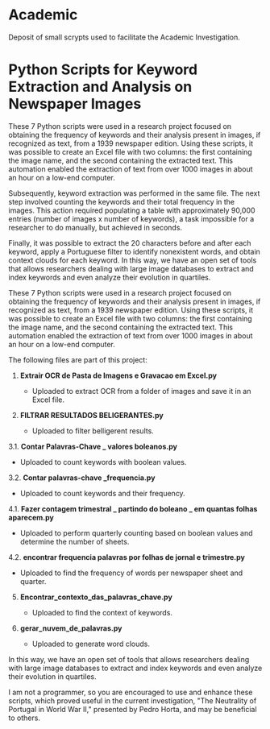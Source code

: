 # Academic
Deposit of small scrypts used to facilitate the Academic Investigation. 

# Python Scripts for Keyword Extraction and Analysis on Newspaper Images

These 7 Python scripts were used in a research project focused on obtaining the frequency of keywords and their analysis present in images, if recognized as text, from a 1939 newspaper edition. Using these scripts, it was possible to create an Excel file with two columns: the first containing the image name, and the second containing the extracted text. This automation enabled the extraction of text from over 1000 images in about an hour on a low-end computer.

Subsequently, keyword extraction was performed in the same file. The next step involved counting the keywords and their total frequency in the images. This action required populating a table with approximately 90,000 entries (number of images x number of keywords), a task impossible for a researcher to do manually, but achieved in seconds.

Finally, it was possible to extract the 20 characters before and after each keyword, apply a Portuguese filter to identify nonexistent words, and obtain context clouds for each keyword. In this way, we have an open set of tools that allows researchers dealing with large image databases to extract and index keywords and even analyze their evolution in quartiles.

These 7 Python scripts were used in a research project focused on obtaining the frequency of keywords and their analysis present in images, if recognized as text, from a 1939 newspaper edition. Using these scripts, it was possible to create an Excel file with two columns: the first containing the image name, and the second containing the extracted text. This automation enabled the extraction of text from over 1000 images in about an hour on a low-end computer.

The following files are part of this project:

1. **Extrair OCR de Pasta de Imagens e Gravacao em Excel.py**
   - Uploaded to extract OCR from a folder of images and save it in an Excel file.

2. **FILTRAR RESULTADOS BELIGERANTES.py**
   - Uploaded to filter belligerent results.

3.1. **Contar Palavras-Chave _ valores boleanos.py**
   - Uploaded to count keywords with boolean values.

3.2. **Contar palavras-chave _frequencia.py**
   - Uploaded to count keywords and their frequency.

4.1. **Fazer contagem trimestral _ partindo do boleano _ em quantas folhas aparecem.py**
   - Uploaded to perform quarterly counting based on boolean values and determine the number of sheets.

4.2. **encontrar frequencia  palavras por folhas de jornal e trimestre.py**
   - Uploaded to find the frequency of words per newspaper sheet and quarter.

5. **Encontrar_contexto_das_palavras_chave.py**
   - Uploaded to find the context of keywords.

6. **gerar_nuvem_de_palavras.py**
   - Uploaded to generate word clouds.

In this way, we have an open set of tools that allows researchers dealing with large image databases to extract and index keywords and even analyze their evolution in quartiles.


I am not a programmer, so you are encouraged to use and enhance these scripts, which proved useful in the current investigation, "The Neutrality of Portugal in World War II," presented by Pedro Horta, and may be beneficial to others.

